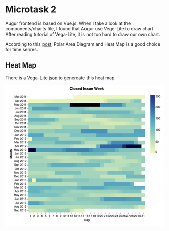  # Microtask 2 

Augur frontend is based on Vue.js. When I take a look at the components/charts file, I found that Augur use Vege-Lite to draw chart. After reading tutorial of Vega-Lite, it is not too hard to draw our own chart. 

According to this [post](https://blog.socialcops.com/academy/resources/visualizing-time-series-data/), Polar Area Diagram and Heat Map is a good choice for time serires. 


## Heat Map 

There is a Vega-Lite [json](https://gist.github.com/bing0n3/73f508b1a4cc2c165413b3a8b9549fd8) to genereate this heat map.

![heatmap](./heatmap.png)


<!-- ## Polar Area Diagram

There is a Vega-Lite [json]() to genereate polar area diagram. 

![]() -->